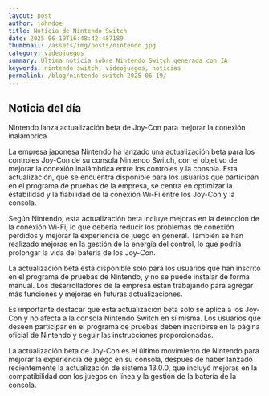 ```yaml
---
layout: post
author: johndoe
title: Noticia de Nintendo Switch
date: 2025-06-19T16:48:42.487189
thumbnail: /assets/img/posts/nintendo.jpg
category: videojuegos
summary: Última noticia sobre Nintendo Switch generada con IA
keywords: nintendo switch, videojuegos, noticias
permalink: /blog/nintendo-switch-2025-06-19/
---
```


## Noticia del día

Nintendo lanza actualización beta de Joy-Con para mejorar la conexión inalámbrica

La empresa japonesa Nintendo ha lanzado una actualización beta para los controles Joy-Con de su consola Nintendo Switch, con el objetivo de mejorar la conexión inalámbrica entre los controles y la consola. Esta actualización, que se encuentra disponible para los usuarios que participan en el programa de pruebas de la empresa, se centra en optimizar la estabilidad y la fiabilidad de la conexión Wi-Fi entre los Joy-Con y la consola.

Según Nintendo, esta actualización beta incluye mejoras en la detección de la conexión Wi-Fi, lo que debería reducir los problemas de conexión perdidos y mejorar la experiencia de juego en general. También se han realizado mejoras en la gestión de la energía del control, lo que podría prolongar la vida del batería de los Joy-Con.

La actualización beta está disponible solo para los usuarios que han inscrito en el programa de pruebas de Nintendo, y no se puede instalar de forma manual. Los desarrolladores de la empresa están trabajando para agregar más funciones y mejoras en futuras actualizaciones.

Es importante destacar que esta actualización beta solo se aplica a los Joy-Con y no afecta a la consola Nintendo Switch en sí misma. Los usuarios que deseen participar en el programa de pruebas deben inscribirse en la página oficial de Nintendo y seguir las instrucciones proporcionadas.

La actualización beta de Joy-Con es el último movimiento de Nintendo para mejorar la experiencia de juego en su consola, después de haber lanzado recientemente la actualización de sistema 13.0.0, que incluyó mejoras en la compatibilidad con los juegos en línea y la gestión de la batería de la consola.
